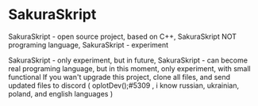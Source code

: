 # SakuraSkript
 SakuraSkript - open source project, based on C++, SakuraSkript NOT programing language, SakuraSkript - experiment

SakuraSkript - only experiment, but in future, SakuraSkript - can become real programing language, but in this moment, only experiment, with small functional
If you wan't upgrade this project, clone all files, and send updated files to discord ( oplotDev();#5309 , i know russian, ukrainian, poland, and english languages )
